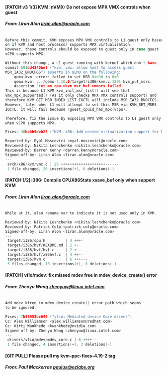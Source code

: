 #### [PATCH v3 1/3] KVM: nVMX: Do not expose MPX VMX controls when guest
##### From: Liran Alon <liran.alon@oracle.com>

```c

Before this commit, KVM exposes MPX VMX controls to L1 guest only based
on if KVM and host processor supports MPX virtualization.
However, these controls should be exposed to guest only in case guest
vCPU supports MPX.

Without this change, a L1 guest running with kernel which don't have
commit 691bd4340bef ("kvm: vmx: allow host to access guest
MSR_IA32_BNDCFGS") asserts in QEMU on the following:
	qemu-kvm: error: failed to set MSR 0xd90 to 0x0
	qemu-kvm: .../qemu-2.10.0/target/i386/kvm.c:1801 kvm_put_msrs:
	Assertion 'ret == cpu->kvm_msr_buf->nmsrs failed'
This is because L1 KVM kvm_init_msr_list() will see that
vmx_mpx_supported() (As it only checks MPX VMX controls support) and
therefore KVM_GET_MSR_INDEX_LIST IOCTL will include MSR_IA32_BNDCFGS.
However, later when L1 will attempt to set this MSR via KVM_SET_MSRS
IOCTL, it will fail because !guest_cpuid_has_mpx(vcpu).

Therefore, fix the issue by exposing MPX VMX controls to L1 guest only
when vCPU supports MPX.

Fixes: 36be0b9deb23 ("KVM: x86: Add nested virtualization support for MPX")

Reported-by: Eyal Moscovici <eyal.moscovici@oracle.com>
Reviewed-by: Nikita Leshchenko <nikita.leshchenko@oracle.com>
Reviewed-by: Darren Kenny <darren.kenny@oracle.com>
Signed-off-by: Liran Alon <liran.alon@oracle.com>
---
 arch/x86/kvm/vmx.c | 26 ++++++++++++++++++++------
 1 file changed, 20 insertions(+), 6 deletions(-)

```
#### [PATCH 1/2] i386: Compile CPUX86State xsave_buf only when support KVM
##### From: Liran Alon <liran.alon@oracle.com>

```c

While at it, also rename var to indicate it is not used only in KVM.

Reviewed-by: Nikita Leshchenko <nikita.leshchenko@oracle.com>
Reviewed-by: Patrick Colp <patrick.colp@oracle.com>
Signed-off-by: Liran Alon <liran.alon@oracle.com>
---
 target/i386/cpu.h         | 4 +++-
 target/i386/hvf/README.md | 2 +-
 target/i386/hvf/hvf.c     | 2 +-
 target/i386/hvf/x86hvf.c  | 4 ++--
 target/i386/kvm.c         | 6 +++---
 5 files changed, 10 insertions(+), 8 deletions(-)

```
#### [PATCH] vfio/mdev: fix missed mdev free in mdev_device_create() error
##### From: Zhenyu Wang <zhenyuw@linux.intel.com>

```c

Add mdev kfree in mdev_device_create() error path which seems
to be ignored.

Fixes: 7b96953bc640 ("vfio: Mediated device Core driver")
Cc: Alex Williamson <alex.williamson@redhat.com>
Cc: Kirti Wankhede <kwankhede@nvidia.com>
Signed-off-by: Zhenyu Wang <zhenyuw@linux.intel.com>
---
 drivers/vfio/mdev/mdev_core.c | 6 ++++--
 1 file changed, 4 insertions(+), 2 deletions(-)

```
#### [GIT PULL] Please pull my kvm-ppc-fixes-4.19-2 tag
##### From: Paul Mackerras <paulus@ozlabs.org>

```c
